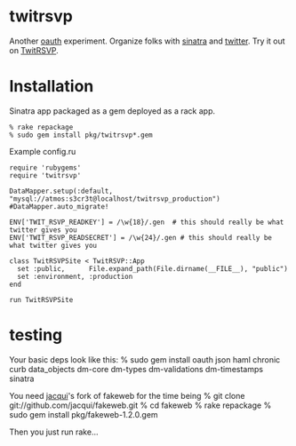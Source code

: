 twitrsvp
========
Another [oauth][oauth] experiment.  Organize folks with [sinatra][sinatra] and [twitter][twitter].  Try it out on [TwitRSVP][twitrsvp].

Installation
============
Sinatra app packaged as a gem deployed as a rack app.

    % rake repackage
    % sudo gem install pkg/twitrsvp*.gem

Example config.ru

    require 'rubygems'
    require 'twitrsvp'

    DataMapper.setup(:default, "mysql://atmos:s3cr3t@localhost/twitrsvp_production")
    #DataMapper.auto_migrate!

    ENV['TWIT_RSVP_READKEY'] = /\w{18}/.gen  # this should really be what twitter gives you
    ENV['TWIT_RSVP_READSECRET'] = /\w{24}/.gen # this should really be what twitter gives you

    class TwitRSVPSite < TwitRSVP::App
      set :public,      File.expand_path(File.dirname(__FILE__), "public")
      set :environment, :production
    end

    run TwitRSVPSite

testing
=======
Your basic deps look like this:
    % sudo gem install oauth json haml chronic curb data_objects dm-core dm-types dm-validations dm-timestamps sinatra

You need [jacqui][jacqui]'s fork of fakeweb for the time being
    % git clone git://github.com/jacqui/fakeweb.git
    % cd fakeweb
    % rake repackage
    % sudo gem install pkg/fakeweb-1.2.0.gem

Then you just run rake...

[jacqui]: http://github.com/jacqui
[sinatra]: http://sinatrarb.com
[twitrsvp]: http://twitrsvp.com
[twitter]: http://twitter.com
[oauth]: http://oauth.net
